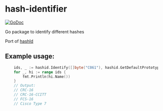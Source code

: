# hash-identifier

[![GoDoc](https://godoc.org/github.com/aquilax/hash-identifier?status.svg)](https://godoc.org/github.com/aquilax/hash-identifier)

Go package to identify different hashes

Port of [hashId](https://pypi.org/project/hashID/)

## Example usage:


```go
	ids, _ := hashid.Identify([]byte("C061"), hashid.GetDefaultPrototypes())
	for _, hi := range ids {
		fmt.Println(hi.Name())
	}
	// Output:
	// CRC-16
	// CRC-16-CCITT
	// FCS-16
	// Cisco Type 7
```
